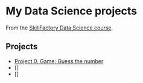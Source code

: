 # My Data Science projects

From the [SkillFactory Data Science course](https://skillfactory.ru/data-scientist).

## Projects

* [Project 0. Game: Guess the number]()
* []
* []